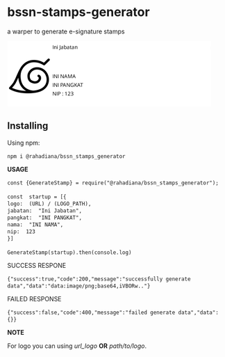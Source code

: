 
# bssn-stamps-generator
a warper to generate e-signature stamps

![enter image description here](https://raw.githubusercontent.com/rahadiana/bssn_stamps_generator/main/src/img/generate.png)
## Installing

Using npm:

    npm i @rahadiana/bssn_stamps_generator


**USAGE**

    const {GenerateStamp} = require("@rahadiana/bssn_stamps_generator");
    
    const  startup = [{
    logo:  (URL) / (LOGO_PATH),
    jabatan:  "Ini Jabatan",
    pangkat:  "INI PANGKAT",
    nama:  "INI NAMA",
    nip:  123
    }]
    
    GenerateStamp(startup).then(console.log)

SUCCESS RESPONE

    {"success":true,"code":200,"message":"successfully generate data","data":"data:image/png;base64,iVBORw.."}

FAILED RESPONSE

    {"success":false,"code":400,"message":"failed generate data","data":{}}

**NOTE**

For logo you can using *url_logo* **OR** *path/to/logo*.